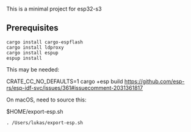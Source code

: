 This is a minimal project for esp32-s3

## Prerequisites

```
cargo install cargo-espflash
cargo install ldproxy
cargo install espup
espup install
```

This may be needed:

CRATE_CC_NO_DEFAULTS=1 cargo +esp build
https://github.com/esp-rs/esp-idf-svc/issues/361#issuecomment-2031361817


On macOS, need to source this:

$HOME/export-esp.sh

```
. /Users/lukas/export-esp.sh
```